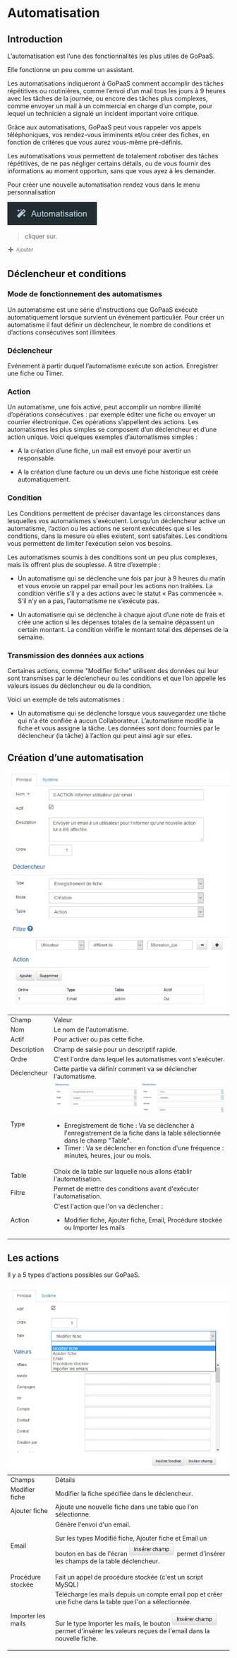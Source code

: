 <!-- You have some errors, warnings, or alerts. If you are using reckless mode, turn it off to see inline alerts.
* ERRORs: 0
* WARNINGs: 0
* ALERTS: 8 -->


# Automatisation


## Introduction

L’automatisation est l’une des fonctionnalités les plus utiles de GoPaaS.

Elle fonctionne un peu comme un assistant.

 

Les automatisations indiqueront à GoPaaS comment accomplir des tâches répétitives ou routinières, comme l’envoi d’un mail tous les jours à 9 heures avec les tâches de la journée, ou encore des tâches plus complexes, comme envoyer un mail à un commercial en charge d’un compte, pour lequel un technicien a signalé un incident important voire critique.

Grâce aux automatisations, GoPaaS peut vous rappeler vos appels téléphoniques, vos rendez-vous imminents et/ou créer des fiches, en fonction de critères que vous aurez vous-même pré-définis.

Les automatisations vous permettent de totalement robotiser des tâches répétitives, de ne pas négliger certains détails, ou de vous fournir des informations au moment opportun, sans que vous ayez à les demander.

Pour créer une nouvelle automatisation rendez vous dans le menu personnalisation

![alt_text](images/image3.png "image_tooltip")


> cliquer sur.


![alt_text](images/image5.png "image_tooltip")



## Déclencheur et conditions


### Mode de fonctionnement des automatismes

Un automatisme est une série d’instructions que GoPaaS exécute automatiquement lorsque survient un événement particulier. Pour créer un automatisme il faut définir un déclencheur, le nombre de conditions et d’actions consécutives sont illimitées.


### Déclencheur

Evénement à partir duquel l’automatisme exécute son action. Enregistrer une fiche ou Timer.


### Action

Un automatisme, une fois activé, peut accomplir un nombre illimité d’opérations consécutives : par exemple éditer une fiche ou envoyer un courrier électronique. Ces opérations s’appellent des actions. Les automatismes les plus simples se composent d’un déclencheur et d’une action unique. Voici quelques exemples d’automatismes simples :

- A la création d’une fiche, un mail est envoyé pour avertir un responsable.

- A la création d’une facture ou un devis une fiche historique est créée automatiquement.


### Condition

Les Conditions permettent de préciser davantage les circonstances dans lesquelles vos automatismes s'exécutent. Lorsqu’un déclencheur active un automatisme, l’action ou les actions ne seront exécutées que si les conditions, dans la mesure où elles existent, sont satisfaites. Les conditions vous permettent de limiter l’exécution selon vos besoins.

Les automatismes soumis à des conditions sont un peu plus complexes, mais ils offrent plus de souplesse. A titre d’exemple :

- Un automatisme qui se déclenche une fois par jour à 9 heures du matin et vous envoie un rappel par email pour les actions non traitées. La condition vérifie s’il y a des actions avec le statut « Pas commencée ». S’il n’y en a pas, l’automatisme ne s’exécute pas.

- Un automatisme qui se déclenche à chaque ajout d’une note de frais et crée une action si les dépenses totales de la semaine dépassent un certain montant. La condition vérifie le montant total des dépenses de la semaine.


### Transmission des données aux actions

Certaines actions, comme "Modifier fiche" utilisent des données qui leur sont transmises par le déclencheur ou les conditions et que l’on appelle les valeurs issues du déclencheur ou de la condition.

Voici un exemple de tels automatismes :

- Un automatisme qui se déclenche lorsque vous sauvegardez une tâche qui n'a été confiée à aucun Collaborateur. L’automatisme modifie la fiche et vous assigne la tâche. Les données sont donc fournies par le déclencheur (la tâche) à l’action qui peut ainsi agir sur elles.


## Création d’une automatisation


![alt_text](images/image4.jpg "image_tooltip")



<table>
  <tr>
   <td>Champ
   </td>
   <td>Valeur
   </td>
  </tr>
  <tr>
   <td>Nom
   </td>
   <td>Le nom de l'automatisme.
   </td>
  </tr>
  <tr>
   <td>Actif
   </td>
   <td>Pour activer ou pas cette fiche.
   </td>
  </tr>
  <tr>
   <td>Description
   </td>
   <td>Champ de saisie pour un descriptif rapide.
   </td>
  </tr>
  <tr>
   <td>Ordre
   </td>
   <td>C'est l'ordre dans lequel les automatismes vont s'exécuter.
   </td>
  </tr>
  <tr>
   <td>Déclencheur
   </td>
   <td>Cette partie va définir comment va se déclencher l'automatisme.
   </td>
  </tr>
  <tr>
   <td>Type
   </td>
   <td>
<img src="images/image6.png" width="" alt="alt_text" title="image_tooltip">

<ul>

<li>Enregistrement de fiche : Va se déclencher à l'enregistrement de la fiche dans la table sélectionnée dans le champ "Table".

<li> Timer : Va se déclencher en fonction d'une fréquence : minutes, heures, jour ou mois.
</li>
</ul>
   </td>
  </tr>
  <tr>
   <td>Table
   </td>
   <td>Choix de la table sur laquelle nous allons établir l'automatisation.
   </td>
  </tr>
  <tr>
   <td>Filtre
   </td>
   <td>Permet de mettre des conditions avant d'exécuter l'automatisation.
   </td>
  </tr>
  <tr>
   <td>Action
   </td>
   <td>C'est l'action que l'on va déclencher :
<ul>

<li>Modifier fiche, Ajouter fiche, Email, Procédure stockée ou Importer les mails
</li>
</ul>
   </td>
  </tr>
</table>



## Les actions

Il y a 5 types d'actions possibles sur GoPaaS.


![alt_text](images/image2.jpg "image_tooltip")



<table>
  <tr>
   <td>Champs
   </td>
   <td>Détails
   </td>
  </tr>
  <tr>
   <td>Modifier fiche
   </td>
   <td>Modifier la fiche spécifiée dans le déclencheur.
   </td>
  </tr>
  <tr>
   <td>Ajouter fiche
   </td>
   <td>Ajoute une nouvelle fiche dans une table que l'on sélectionne.
   </td>
  </tr>
  <tr>
   <td>Email
   </td>
   <td>Génère l'envoi d'un email.
<p>
Sur les types Modifié fiche, Ajouter fiche et Email un bouton en bas de l'écran
<img src="images/image1.png" width="" alt="alt_text" title="image_tooltip">
 permet d'insérer les champs de la table déclencheur.
   </td>
  </tr>
  <tr>
   <td>Procédure stockée
   </td>
   <td>Fait un appel de procédure stockée (c'est un script MySQL)
   </td>
  </tr>
  <tr>
   <td>Importer les mails
   </td>
   <td>Télécharge les mails depuis un compte email pop et créer une fiche dans la table que l'on a sélectionnée.
<p>
Sur le type Importer les mails, le bouton
<img src="images/image1.png" width="" alt="alt_text" title="image_tooltip">
 permet d'insérer les valeurs reçues de l'email dans la nouvelle fiche.
   </td>
  </tr>
</table>


​​​​​​​
